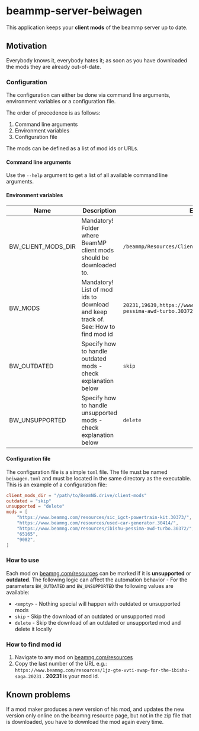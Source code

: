 # beammp-server-beiwagen

This application keeps your **client mods** of the beammp server up to date.

## Motivation

Everybody knows it, everybody hates it; as soon as you have downloaded the mods they are already out-of-date.

### Configuration

The configuration can either be done via command line arguments, environment variables or a configuration file.

The order of precedence is as follows:

1. Command line arguments
2. Environment variables
3. Configuration file

The mods can be defined as a list of mod ids or URLs.

#### Command line arguments

Use the `--help` argument to get a list of all available command line arguments.

#### Environment variables

| Name               | Description                                                                       | Example                                                                             |
|--------------------|-----------------------------------------------------------------------------------|-------------------------------------------------------------------------------------|
| BW_CLIENT_MODS_DIR | Mandatory! Folder where BeamMP client mods should be downloaded to.               | `/beammp/Resources/Client`                                                          |
| BW_MODS            | Mandatory! List of mod ids to download and keep track of. See: How to find mod id | `20231,19639,https://www.beamng.com/resources/ibishu-pessima-awd-turbo.30372/,6546` |
| BW_OUTDATED        | Specify how to handle outdated mods - check explanation below                     | `skip`                                                                              |
| BW_UNSUPPORTED     | Specify how to handle unsupported mods - check explanation below                  | `delete`                                                                            |

#### Configuration file

The configuration file is a simple `toml` file.
The file must be named `beiwagen.toml` and must be located in the same directory as the executable.
This is an example of a configuration file:

```toml
client_mods_dir = "/path/to/BeamNG.drive/client-mods"
outdated = "skip"
unsupported = "delete"
mods = [
    "https://www.beamng.com/resources/sic_igct-powertrain-kit.30373/",
    "https://www.beamng.com/resources/used-car-generator.30414/",
    "https://www.beamng.com/resources/ibishu-pessima-awd-turbo.30372/",
    "65165",
    "9082",
]
```

### How to use

Each mod on [beamng.com/resources](https://beamng.com/resources) can be marked if it is **unsupported** or **outdated**.
The following logic can affect the automation behavior - For the parameters `BW_OUTDATED` and `BW_UNSUPPORTED` the
following values are available:

* `<empty>` - Nothing special will happen with outdated or unsupported mods
* `skip` - Skip the download of an outdated or unsupported mod
* `delete` - Skip the download of an outdated or unsupported mod and delete it locally

### How to find mod id

1. Navigate to any mod on [beamng.com/resources](https://beamng.com/resources)
2. Copy the last number of the URL e.g.: `https://www.beamng.com/resources/1jz-gte-vvti-swap-for-the-ibishu-saga.20231`
   . **20231** is your mod id.

## Known problems

If a mod maker produces a new version of his mod, and updates the new version only online on the beamng resource page,
but not in the zip file that is downloaded, you have to download the mod again every time.
